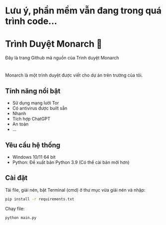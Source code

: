 # Lưu ý, phần mềm vẫn đang trong quá trình code...
# Trình Duyệt Monarch 🦋
Đây là trang Github mã nguồn của Trình duyệt Monarch
# 
Monarch là một trình duyệt được viết cho dự án trên trường của tôi.

## Tính năng nổi bật

- Sử dụng mạng lưới Tor
- Có antivirus được built sẵn
- Nhanh
- Tích hợp ChatGPT
- An toàn
- ...

## Yêu cầu hệ thống
- Windows 10/11 64 bit
- Python: Đề xuất bản Python 3.9 (Có thể cài bản mới hơn)




## Cài đặt

Tải file, giải nén, bật Terminal (cmd) ở thư mục vừa giải nén và nhập:

```bash
pip install -r requirements.txt
```
Chạy file:
```bash
python main.py
```
    
